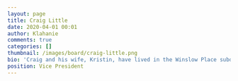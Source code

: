 ```yaml
---
layout: page
title: Craig Little
date: 2020-04-01 00:01
author: Klahanie
comments: true
categories: []
thumbnail: /images/board/craig-little.png
bio: 'Craig and his wife, Kristin, have lived in the Winslow Place subdivision for the past 9 years.  They have 3 very active kids ages 9, 6 and 5 that enjoy all that Klahanie has to offer.  Craig had been in the commercial finance field for 10 years before starting his own business 5 years ago.   You can find Craig at his kids numerous sporting events and activities or biking around the trails in Sammamish.  He looks forward to serving the community on the HOA board. <br>Term Expires: 2020'
position: Vice President
---
```


    
